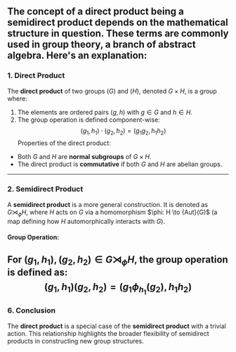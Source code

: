 The concept of a **direct product** being a **semidirect product** depends on the mathematical structure in question. These terms are commonly used in **group theory**, a branch of abstract algebra. Here's an explanation:
---
### **1. Direct Product**
The **direct product** of two groups $(G)$ and $(H)$, denoted $G \times H$, is a group where:
1. The elements are ordered pairs $(g, h)$ with $g \in G$ and $h \in H$.
2. The group operation is defined component-wise:
   $$(g_1, h_1) \cdot (g_2, h_2) = (g_1 g_2, h_1 h_2)$$
Properties of the direct product:
- Both $G$ and $H$ are **normal subgroups** of $G \times H$.
- The direct product is **commutative** if both $G$ and $H$ are abelian groups.
---
### **2. Semidirect Product**
A **semidirect product** is a more general construction. It is denoted as $G \rtimes_\phi H$, where $H$ acts on $G$ via a homomorphism $\phi: H \to \{Aut}(G)$ (a map defining how $H$ automorphically interacts with $G$).
#### Group Operation:
For $(g_1, h_1), (g_2, h_2) \in G \rtimes_\phi H$, the group operation is defined as:
$$(g_1, h_1)(g_2, h_2) = (g_1\phi_{h_1}(g_2), h_1h_2)$$
---
### **6. Conclusion**
The **direct product** is a special case of the **semidirect product** with a trivial action. This relationship highlights the broader flexibility of semidirect products in constructing new group structures.
